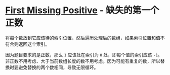 # [First Missing Positive](https://leetcode.com/problems/first-missing-positive/description/) - 缺失的第一个正数

将每个数放到它应该待的索引位置，然后遍历处理后的数组，如果索引位置和值不符合则返回这个索引。

因为题目要求的是正数，那么 `1` 应该处在索引为 `0` 处，即每个值的索引应该 `-1`。非正数不用考虑、大于当前数组长度的数不用考虑。因为可能有重复的数，所以替换时要避免替换的两个数相同，导致无限循环。
